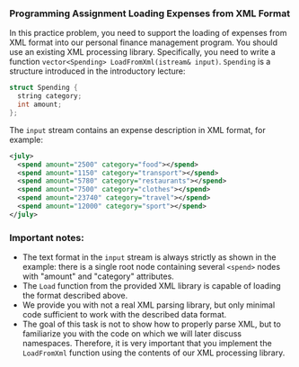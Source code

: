 ### Programming Assignment Loading Expenses from XML Format

In this practice problem, you need to support the loading of expenses from XML format into our personal finance management program. You should use an existing XML processing library. Specifically, you need to write a function `vector<Spending> LoadFromXml(istream& input)`. `Spending` is a structure introduced in the introductory lecture:

```cpp
struct Spending {
  string category;
  int amount;
};
```

The `input` stream contains an expense description in XML format, for example:

```xml
<july>
  <spend amount="2500" category="food"></spend>
  <spend amount="1150" category="transport"></spend>
  <spend amount="5780" category="restaurants"></spend>
  <spend amount="7500" category="clothes"></spend>
  <spend amount="23740" category="travel"></spend>
  <spend amount="12000" category="sport"></spend>
</july>
```

### Important notes:

- The text format in the `input` stream is always strictly as shown in the example: there is a single root node containing several `<spend>` nodes with "amount" and "category" attributes.
- The `Load` function from the provided XML library is capable of loading the format described above.
- We provide you with not a real XML parsing library, but only minimal code sufficient to work with the described data format.
- The goal of this task is not to show how to properly parse XML, but to familiarize you with the code on which we will later discuss namespaces. Therefore, it is very important that you implement the `LoadFromXml` function using the contents of our XML processing library.